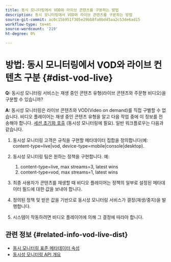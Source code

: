 ```yaml
---
title: 동시 모니터링에서 VOD와 라이브 콘텐츠를 구분하는 방법
description: 동시 모니터링에서 VOD와 라이브 콘텐츠를 구분하는 방법
source-git-commit: ac0c15b951f305e29bb8fa0bd45aa2c53de6ad15
workflow-type: tm+mt
source-wordcount: '219'
ht-degree: 0%

---
```



# 방법: 동시 모니터링에서 VOD와 라이브 컨텐츠 구분 {#dist-vod-live}

**Q:** 동시성 모니터링 서비스는 재생 중인 콘텐츠 유형(라이브 콘텐츠와 주문형 비디오)을 구분할 수 있습니까?



**A:** 동시성 모니터링은 라이브 콘텐츠와 VOD(Video on demand)를 직접 구별할 수 없습니다. 비디오 플레이어는 재생 중인 콘텐츠 유형을 알고 다음 작업 중에 이 정보를 전송해야 합니다. [세션 초기화 호출](/help/concurrency-monitoring/cm-api-overview.md#session-initial) (동시성 모니터링에 필요). 일반 워크플로우는 다음과 같습니다.

1. 동시성 모니터링 고객은 규칙을 구현할 메타데이터 집합을 정의합니다(예: content-type=live|vod, device-type=mobile|console|desktop).
1. 동시성 모니터링 팀은 원하는 정책을 구현합니다. 예:
   1. content-type=live, max streams=3, latest wins
   1. content-type=vod, max streams=1, latest wins

1. 최종 사용자가 콘텐츠를 재생할 때 비디오 플레이어는 정책의 일부로 설정된 메타데이터 필드에 대한 값을 보내야 합니다.

1. 정의된 정책 및 받은 값을 기반으로 동시성 모니터링 서비스가 결정(재생/중지)을 발행합니다.

1. 시스템이 작동하려면 비디오 플레이어에 의해 그 결정에 따라야 합니다.



## 관련 정보 {#related-info-vod-live-dist}

* [동시 모니터링 표준 메타데이터 속성](/help/concurrency-monitoring/standard-metadata-attributes.md)
* [동시성 모니터링 API 개요](/help/concurrency-monitoring/cm-api-overview.md)
